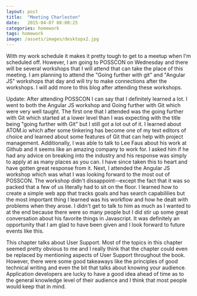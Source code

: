 ```yaml
---
layout: post
title:  "Meeting Charleston"
date:   2015-04-07 08:00:25
categories: homework
tags: homework
image: /assets/images/desktopx2.jpg
---
```


With my work schedule it makes it pretty tough to get to a meetup when I'm scheduled off. However, I am going to POSSCON on Wednesday and there will be several workshops that I will attend that can take the place of this meeting. I am planning to attend the "Going further with git" and "Angular JS" workshops that day and will try to make connections after the workshops. I will add more to this blog after attending these workshops.

Update:
After attending POSSCON I can say that I definitely learned a lot. I went to both the Angular JS workshop and Going further with Git which were very well taught. The first one that I attended was the going further with Git which started at a lower level than I was expecting with the title being "going further with Git" but I still got a lot out of it. I learned about ATOM.io which after some tinkering has become one of my text editors of choice and learned about some features of Git that can help with project management. Additionally, I was able to talk to Lee Faus about his work at Github and it seems like an amazing company to work for. I asked him if he had any advice on breaking into the industry and his response was simply to apply at as many places as you can. I have since taken this to heart and have gotten great response from it. Next, I attended the Angular JS workshop which was what I was looking forward to the most out of POSSCON. The workshop didn't dissappoint--except the fact that it was so packed that a few of us literally had to sit on the floor. I learned how to create a simple web app that tracks goals and has search capabililies but the most important thing I learned was his workflow and how he dealt with problems when they arose. I didn't get to talk to him as much as I wanted to at the end because there were so many people but I did stir up some great conversation about his favorite things in Javascript. It was definitely an opportunity that I am glad to have been given and I look forward to future events like this.

This chapter talks about User Support. Most of the topics in this chapter seemed pretty obvious to me and I really think that the chapter could even be replaced by mentioning aspects of User Support throughout the book. However, there were some good takeaways like the principles of good technical writing and even the bit that talks about knowing your audience. Application developers are lucky to have a good idea ahead of time as to the general knowledge level of their audience and I think that most people would keep that in mind. 
